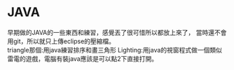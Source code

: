 # JAVA
  早期做的JAVA的一些東西和練習，感覺丟了很可惜所以都放上來了，
  當時還不會用git，所以就只上傳eclipse的壓縮檔。\
  triangle那個:用java練習排序和畫三角形
  Lighting:用java的視窗程式做一個類似雷電的遊戲，電腦有裝java應該是可以點2下直接打開。
